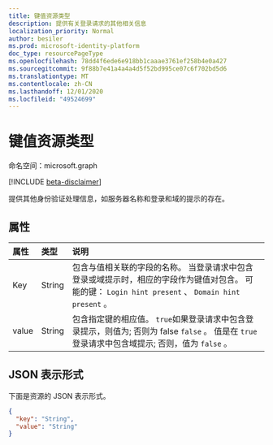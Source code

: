 ```yaml
---
title: 键值资源类型
description: 提供有关登录请求的其他相关信息
localization_priority: Normal
author: besiler
ms.prod: microsoft-identity-platform
doc_type: resourcePageType
ms.openlocfilehash: 78dd4f6ede6e918bb1caaae3761ef258b4e0a427
ms.sourcegitcommit: 9f88b7e41a4a4a4d5f52bd995ce07c6f702bd5d6
ms.translationtype: MT
ms.contentlocale: zh-CN
ms.lasthandoff: 12/01/2020
ms.locfileid: "49524699"
---
```

# <a name="keyvalue-resource-type"></a>键值资源类型

命名空间：microsoft.graph

[!INCLUDE [beta-disclaimer](../../includes/beta-disclaimer.md)]

提供其他身份验证处理信息，如服务器名称和登录和域的提示的存在。

## <a name="properties"></a>属性

| 属性     | 类型        | 说明 |
|:-------------|:------------|:------------|
|Key|String|包含与值相关联的字段的名称。 当登录请求中包含登录或域提示时，相应的字段作为键值对包含。 可能的键： `Login hint present` 、 `Domain hint present` 。|
|value|String|包含指定键的相应值。 `true`如果登录请求中包含登录提示，则值为; 否则为 false `false` 。 值是在 `true` 登录请求中包含域提示; 否则，值为 `false` 。|

## <a name="json-representation"></a>JSON 表示形式

下面是资源的 JSON 表示形式。

<!-- {
  "blockType": "resource",
  "optionalProperties": [

  ],
  "@odata.type": "microsoft.graph.keyValue",
  "baseType": null
}-->

```json
{
  "key": "String",
  "value": "String"
}
```

<!-- uuid: 16cd6b66-4b1a-43a1-adaf-3a886856ed98
2019-02-04 14:57:30 UTC -->
<!-- {
  "type": "#page.annotation",
  "description": "keyValue resource",
  "keywords": "",
  "section": "documentation",
  "tocPath": "",
  "suppressions": []
}
-->


